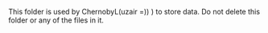 This folder is used by ChernobyL(uzair =)) ) to store data. Do not delete this folder or any of the files in it.
